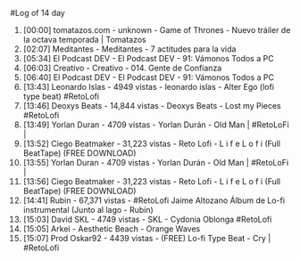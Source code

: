 #Log of 14 day

1. [00:00] tomatazos.com - unknown - Game of Thrones - Nuevo tráiler de la octava temporada | Tomatazos
1. [02:07] Meditantes - Meditantes - 7 actitudes para la vida
1. [05:34] El Podcast DEV - El Podcast DEV - 91: Vámonos Todos a PC
1. [06:03] Creativo - Creativo - 014. Gente de Confianza
1. [06:40] El Podcast DEV - El Podcast DEV - 91: Vámonos Todos a PC
1. [13:43] Leonardo Islas - 4949 vistas - leonardo islas - Alter Ego (lofi type beat) #RetoLofi
1. [13:46] Deoxys Beats - 14,844 vistas - Deoxys Beats - Lost my Pieces #RetoLofi
1. [13:49] Yorlan Duran - 4709 vistas - Yorlan Durán - Old Man | #RetoLoFi  ‎|
1. [13:52] Ciego Beatmaker - 31,223 vistas - Reto Lofi - L  i  f  e  L  o  f  i (Full BeatTape) (FREE DOWNLOAD)
1. [13:55] Yorlan Duran - 4709 vistas - Yorlan Durán - Old Man | #RetoLoFi  ‎|
1. [13:56] Ciego Beatmaker - 31,223 vistas - Reto Lofi - L  i  f  e  L  o  f  i (Full BeatTape) (FREE DOWNLOAD)
1. [14:41] Rubin - 67,371 vistas - #RetoLofi  Jaime Altozano Álbum de Lo-fi instrumental (Junto al lago - Rubin)
1. [15:03] David SKL - 4749 vistas - SKL - Cydonia Oblonga #RetoLofi
1. [15:05] Arkei - Aesthetic Beach - Orange Waves
1. [15:07] Prod Oskar92 - 4439 vistas - (FREE) Lo-fi Type Beat - Cry | #RetoLofi
